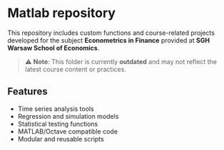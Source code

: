 # Matlab repository 
This repository includes custom functions and course-related projects developed for the subject **Econometrics in Finance** provided at **SGH Warsaw School of Economics**.
> ⚠️ **Note**: This folder is currently **outdated** and may not reflect the latest course content or practices.
## Features

- Time series analysis tools  
- Regression and simulation models  
- Statistical testing functions  
- MATLAB/Octave compatible code  
- Modular and reusable scripts
